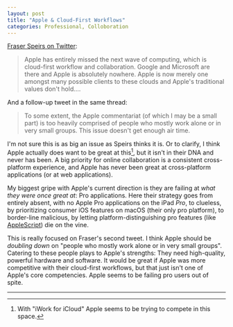 ```yaml
---
layout: post
title: "Apple & Cloud-First Workflows"
categories: Professional, Colloboration
---
```


[Fraser Speirs on Twitter](https://twitter.com/fraserspeirs/status/1113320119588020224): 

> Apple has entirely missed the next wave of computing, which is cloud-first workflow and collaboration. Google and Microsoft are there and Apple is absolutely nowhere. Apple is now merely one amongst many possible clients to these clouds and Apple's traditional values don't hold.…

And a follow-up tweet in the same thread:

> To some extent, the Apple commentariat (of which I may be a small part) is too heavily comprised of people who mostly work alone or in very small groups. This issue doesn't get enough air time.

I'm not sure this is as big an issue as Speirs thinks it is. Or to clarify, I think Apple actually does want to be great at this[^iwork], but it isn't in their DNA and never has been. A big priority for online collaboration is a consistent cross-platform experience, and Apple has never been great at cross-platform applications (or at web applications).

My biggest gripe with Apple's current direction is they are failing at *what they were once great at*: Pro applications. Here their strategy goes from entirely absent, with no Apple Pro applications on the iPad *Pro*, to clueless, by prioritizing consumer iOS features on macOS (their only pro platform), to border-line malicious, by letting platform-distinguishing pro features (like [AppleScript](https://daringfireball.net/linked/2016/11/16/sal-soghoian)) die on the vine.

This is really focused on Fraser's second tweet. I think Apple should be *doubling down* on "people who mostly work alone or in very small groups". Catering to these people plays to Apple's strengths: They need high-quality, powerful hardware and software. It would be great if Apple was more competitive with their cloud-first workflows, but that just isn't one of Apple's core competencies. Apple seems to be failing pro users out of spite.

* * *

[^iwork]: With "iWork for iCloud" Apple seems to be trying to compete in this space.
